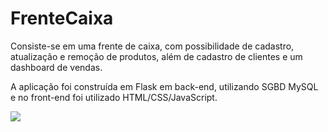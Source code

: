 # FrenteCaixa
Consiste-se em uma frente de caixa, com possibilidade de cadastro, atualização e remoção de produtos, além de cadastro de clientes e um dashboard de vendas.
<p>A aplicação foi construída em Flask em back-end, utilizando SGBD MySQL e no front-end foi utilizado HTML/CSS/JavaScript.</p>

<img src="![imagem1](https://user-images.githubusercontent.com/44949683/201724138-31d29d70-a91f-4171-ace3-5ddfbfdabdc7.png)
">
